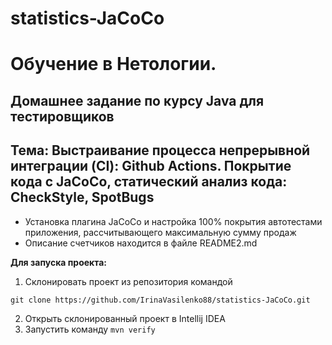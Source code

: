 # statistics-JaCoCo

# Обучение в Нетологии.

## Домашнее задание по курсу Java для тестировщиков

## Тема: Выстраивание процесса непрерывной интеграции (CI): Github Actions. Покрытие кода с JaCoCo, статический анализ кода: CheckStyle, SpotBugs

- Установка плагина JaCoCo и настройка 100% покрытия автотестами приложения, рассчитывающего максимальную сумму продаж
- Описание счетчиков находится в файле README2.md

**Для запуска проекта:**
1. Склонировать проект из репозитория командой 

```
git clone https://github.com/IrinaVasilenko88/statistics-JaCoCo.git
``` 
2. Открыть склонированный проект в Intellij IDEA
6. Запустить команду ```mvn verify```

